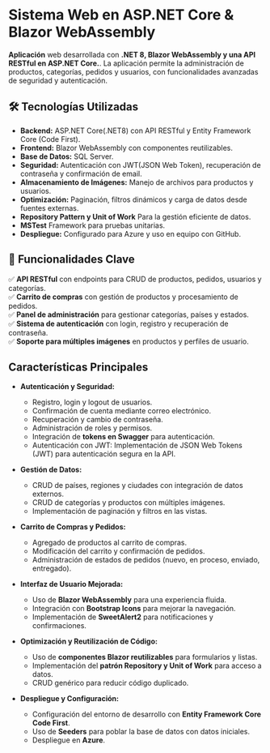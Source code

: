 # Sistema Web en ASP.NET Core & Blazor WebAssembly

**Aplicación** web desarrollada con **.NET 8, Blazor WebAssembly y una API RESTful en ASP.NET Core.**. La aplicación permite la administración de productos, categorías, pedidos y usuarios, con funcionalidades avanzadas de seguridad y autenticación. 

## 🛠️ Tecnologías Utilizadas  
- **Backend:** ASP.NET Core(.NET8) con API RESTful y Entity Framework Core (Code First).  
- **Frontend:** Blazor WebAssembly con componentes reutilizables.  
- **Base de Datos:** SQL Server.  
- **Seguridad:** Autenticación con JWT(JSON Web Token), recuperación de contraseña y confirmación de email.  
- **Almacenamiento de Imágenes:** Manejo de archivos para productos y usuarios.  
- **Optimización:** Paginación, filtros dinámicos y carga de datos desde fuentes externas.
- **Repository Pattern y Unit of Work** Para la gestión eficiente de datos.
- **MSTest** Framework para pruebas unitarias.
- **Despliegue:** Configurado para Azure y uso en equipo con GitHub.  

## 🔗 Funcionalidades Clave  
✅ **API RESTful** con endpoints para CRUD de productos, pedidos, usuarios y categorías.  
✅ **Carrito de compras** con gestión de productos y procesamiento de pedidos.  
✅ **Panel de administración** para gestionar categorías, países y estados.  
✅ **Sistema de autenticación** con login, registro y recuperación de contraseña.  
✅ **Soporte para múltiples imágenes** en productos y perfiles de usuario.  

## **Características Principales**
- **Autenticación y Seguridad:**
  - Registro, login y logout de usuarios.
  - Confirmación de cuenta mediante correo electrónico.
  - Recuperación y cambio de contraseña.
  - Administración de roles y permisos.
  - Integración de **tokens en Swagger** para autenticación.
  - Autenticación con JWT: Implementación de JSON Web Tokens (JWT) para autenticación segura en la API.

- **Gestión de Datos:**
  - CRUD de países, regiones y ciudades con integración de datos externos.
  - CRUD de categorías y productos con múltiples imágenes.
  - Implementación de paginación y filtros en las vistas.

- **Carrito de Compras y Pedidos:**
  - Agregado de productos al carrito de compras.
  - Modificación del carrito y confirmación de pedidos.
  - Administración de estados de pedidos (nuevo, en proceso, enviado, entregado).

- **Interfaz de Usuario Mejorada:**
  - Uso de **Blazor WebAssembly** para una experiencia fluida.
  - Integración con **Bootstrap Icons** para mejorar la navegación.
  - Implementación de **SweetAlert2** para notificaciones y confirmaciones.

- **Optimización y Reutilización de Código:**
  - Uso de **componentes Blazor reutilizables** para formularios y listas.
  - Implementación del **patrón Repository y Unit of Work** para acceso a datos.
  - CRUD genérico para reducir código duplicado.

- **Despliegue y Configuración:**
  - Configuración del entorno de desarrollo con **Entity Framework Core Code First**.
  - Uso de **Seeders** para poblar la base de datos con datos iniciales.
  - Despliegue en **Azure**.




